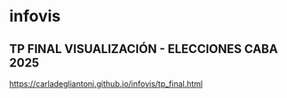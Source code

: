# infovis
## TP FINAL VISUALIZACIÓN - ELECCIONES CABA 2025
https://carladegliantoni.github.io/infovis/tp_final.html
